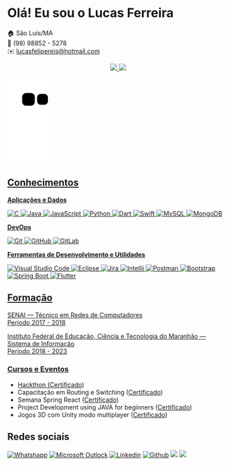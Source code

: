 # Olá! Eu sou o Lucas Ferreira

:house:    São Luís/MA <br>
:iphone:   (98) 98852 - 5278 <br>
:envelope:  lucasfelipereis@hotmail.com

<div align="center">
  <a href="https://github.com/LucasFelip">
  <img height="180em" src="https://github-readme-stats.vercel.app/api?username=LucasFelip&show_icons=true&theme=dark&include_all_commits=true&count_private=true"/>
  <img height="180em" src="https://github-readme-stats.vercel.app/api/top-langs/?username=LucasFelip&layout=compact&langs_count=6&theme=dark"/>
</div>

  ![Snake animation](https://github.com/LucasFelip/LucasFelip/blob/output/github-contribution-grid-snake.svg)
 ##
## Conhecimentos
**Aplicações e Dados**

![C](https://img.shields.io/badge/-C-333333?style=for-the-badge&logo=C&logoColor=00599C)
![Java](https://img.shields.io/badge/-Java-333333?style=for-the-badge&logo=java&logoColor=007396)
![JavaScript](https://img.shields.io/badge/-JavaScript-333333?style=for-the-badge&logo=javascript)
![Python](https://img.shields.io/badge/-Python-333333?style=for-the-badge&logo=python)
![Dart](https://img.shields.io/badge/-Dart-333333?style=for-the-badge&logo=Dart)
![Swift](https://img.shields.io/badge/-Swift-333333?style=for-the-badge&logo=swift)
![MySQL](https://img.shields.io/badge/-MySQL-333333?style=for-the-badge&logo=mysql)
![MongoDB](https://img.shields.io/badge/-MongoDB-333333?style=for-the-badge&logo=mongodb)

**DevOps**

![Git](https://img.shields.io/badge/-Git-333333?style=for-the-badge&logo=git)
![GitHub](https://img.shields.io/badge/-GitHub-333333?style=for-the-badge&logo=github)
![GitLab](https://img.shields.io/badge/-GitLab-333333?style=for-the-badge&logo=gitlab)

**Ferramentas de Desenvolvimento e Utilidades**

![Visual Studio Code](https://img.shields.io/badge/-Visual%20Studio%20Code-333333?style=for-the-badge&logo=visual-studio-code&logoColor=007ACC)
![Eclipse](https://img.shields.io/badge/-Eclipse-333333?style=for-the-badge&logo=eclipse-ide&logoColor=2C2255)
![Jira](https://img.shields.io/badge/-Jira-333333?style=for-the-badge&logo=jira&logoColor=007ACC)
![Intellij](https://img.shields.io/badge/-IntelliJ%20IDEA-333333?style=for-the-badge&logo=intellij-idea&logoColor=627CF6)
![Postman](https://img.shields.io/badge/-Postman-333333?style=for-the-badge&logo=postman)
![Bootstrap](https://img.shields.io/badge/-Bootstrap-333333?style=for-the-badge&logo=bootstrap)
![Spring Boot](https://img.shields.io/badge/-Spring%20Boot-333333?style=for-the-badge&logo=spring-boot)
![Flutter](https://img.shields.io/badge/-Flutter-333333?style=for-the-badge&logo=Flutter)
  
## Formação
SENAI — Técnico em Redes de Computadores </br>
Periodo 2017 - 2018

Instituto Federal de Educação, Ciência e Tecnologia do Maranhão — Sistema de Informação </br>
Periodo 2018 - 2023

### Cursos e Eventos
* Hackthon ([Certificado](diplomas/Hackthon.pdf))
* Capacitação em Routing e Switching ([Certificado](diplomas/Capacitação_em_Routing_e_Switching.pdf))
* Semana Spring React ([Certificado](diplomas/Semana_Spring_React.pdf))
* Project Development using JAVA for beginners ([Certificado](diplomas/Project_Development_Using_JAVA_for_Beginners.pdf))
* Jogos 3D com Unity modo multiplayer ([Certificado](diplomas/Jogos_3D_com_Unity__modo_multiplayer.pdf))


## Redes sociais

<div align-items="center">
  <a href="https://wa.me/5598988525278?text=Ol%C3%A1!%20Vim%20pelo%20seu%20site%2C%20vi%20suas%20habilidades%20e%20projetos%2C%20gostaria%20de%20conhecer%20o%20seu%20trabalho">
        <img alt="Whatshapp" class="my-1" src="https://img.shields.io/badge/WhatsApp-25D366?style=for-the-badge&logo=whatsapp&logoColor=white"></a>
  <a href="mailto:lucasfelipereis@hotmail.com">
        <img alt="Microsoft Outlock" class="my-1" src="https://img.shields.io/badge/Microsoft_Outlook-0078D4?style=for-the-badge&logo=microsoft-outlook&logoColor=white"></a>
  <a href="https://www.linkedin.com/in/lucas-reis-5247b1221/">
        <img alt="Linkedin" class="my-1" src="https://img.shields.io/badge/LinkedIn-0077B5?style=for-the-badge&logo=linkedin&logoColor=white"></a>
  <a href="https://github.com/LucasFelip">
        <img alt="Github" class="my-1" src="https://img.shields.io/badge/GitHub-100000?style=for-the-badge&logo=github&logoColor=white"></a>
  <a href="https://discord.com/channels/@luckylusca">
        <img src="https://img.shields.io/badge/Discord-7289DA?style=for-the-badge&logo=discord&logoColor=white"></a>
  <a href="https://t.me/lucasFelipe">
        <img src="https://img.shields.io/badge/Telegram-2CA5E0?style=for-the-badge&logo=telegram&logoColor=white"></a>
</div>
